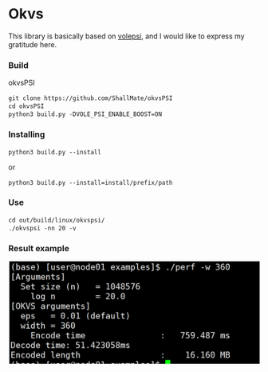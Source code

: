 # Okvs

This library is basically based on [volepsi](https://github.com/Visa-Research/volepsi), and I would like to express my gratitude here.

### Build
okvsPSI
```
git clone https://github.com/ShallMate/okvsPSI
cd okvsPSI
python3 build.py -DVOLE_PSI_ENABLE_BOOST=ON
```
### Installing

```
python3 build.py --install
```
or 
```
python3 build.py --install=install/prefix/path
```

### Use
```
cd out/build/linux/okvspsi/
./okvspsi -nn 20 -v 
```

### Result example
![OKVS结果](./okvs_result.png)

